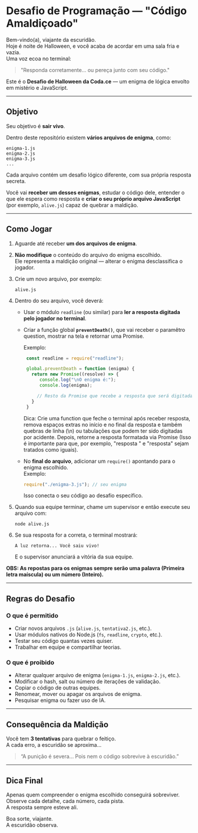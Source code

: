 # Desafio de Programação — "Código Amaldiçoado"

Bem-vindo(a), viajante da escuridão.  
Hoje é noite de Halloween, e você acaba de acordar em uma sala fria e vazia.  
Uma voz ecoa no terminal:

> "Responda corretamente... ou pereça junto com seu código."

Este é o **Desafio de Halloween da Coda.ce** — um enigma de lógica envolto em mistério e JavaScript.

---

## Objetivo

Seu objetivo é **sair vivo**.

Dentro deste repositório existem **vários arquivos de enigma**, como:

```
enigma-1.js  
enigma-2.js  
enigma-3.js  
...
```

Cada arquivo contém um desafio lógico diferente, com sua própria resposta secreta.

Você vai **receber um desses enigmas**, estudar o código dele, entender o que ele espera como resposta e **criar o seu próprio arquivo JavaScript** (por exemplo, `alive.js`) capaz de quebrar a maldição.

---

## Como Jogar

1. Aguarde até receber **um dos arquivos de enigma**.  
2. **Não modifique** o conteúdo do arquivo do enigma escolhido.  
   Ele representa a maldição original — alterar o enigma desclassifica o jogador.  
3. Crie um novo arquivo, por exemplo:  
   ```
   alive.js
   ```  
4. Dentro do seu arquivo, você deverá:
   - Usar o módulo `readline` (ou similar) para **ler a resposta digitada pelo jogador no terminal**.  
   - Criar a função global **`preventDeath()`**, que vai receber o paramêtro question, mostrar na tela e retornar uma Promise.

     Exemplo:

     ```js
      const readline = require("readline");

      global.preventDeath = function (enigma) {
        return new Promise((resolve) => {
           console.log("\nO enigma é:");
           console.log(enigma);
     
          // Resto da Promise que recebe a resposta que será digitada
        } 
      }
     ```

     Dica: Crie uma function que feche o terminal após receber resposta, remova espaços extras no início e no final da resposta e também quebras de linha (\n) ou tabulações que podem ter sido digitadas por acidente. Depois, retorne a resposta formatada via             Promise (Isso é importante para que, por exemplo, "resposta " e "resposta" sejam tratados como iguais).
       
   - No **final do arquivo**, adicionar um `require()` apontando para o enigma escolhido.  
     Exemplo:
     ```js
     require("./enigma-3.js"); // seu enigma 
     ```
     Isso conecta o seu código ao desafio específico.  

5. Quando sua equipe terminar, chame um supervisor e então execute seu arquivo com:
   ```
   node alive.js
   ```
6. Se sua resposta for a correta, o terminal mostrará:
   ```
   A luz retorna... Você saiu vivo!
   ```
    E o supervisor anunciará a vitória da sua equipe.

 **OBS: As repostas para os enigmas sempre serão uma palavra (Primeira letra maíscula) ou um número (Inteiro).**
  
---

## Regras do Desafio

### O que é permitido
- Criar novos arquivos `.js` (`alive.js`, `tentativa2.js`, etc.).
- Usar módulos nativos do Node.js (`fs`, `readline`, `crypto`, etc.).
- Testar seu código quantas vezes quiser.
- Trabalhar em equipe e compartilhar teorias.

### O que é proibido
- Alterar qualquer arquivo de enigma (`enigma-1.js`, `enigma-2.js`, etc.).
- Modificar o hash, salt ou número de iterações de validação.
- Copiar o código de outras equipes.
- Renomear, mover ou apagar os arquivos de enigma.
- Pesquisar enigma ou fazer uso de IA.

---

## Consequência da Maldição

Você tem **3 tentativas** para quebrar o feitiço.  
A cada erro, a escuridão se aproxima...  

> “A punição é severa... Pois nem o código sobrevive à escuridão.”

---

## Dica Final

Apenas quem compreender o enigma escolhido conseguirá sobreviver.  
Observe cada detalhe, cada número, cada pista.  
A resposta sempre esteve ali.

Boa sorte, viajante.  
A escuridão observa.
